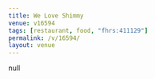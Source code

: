 ```yaml
---
title: We Love Shimmy
venue: v16594
tags: [restaurant, food, "fhrs:411129"]
permalink: /v/16594/
layout: venue
---
```

null